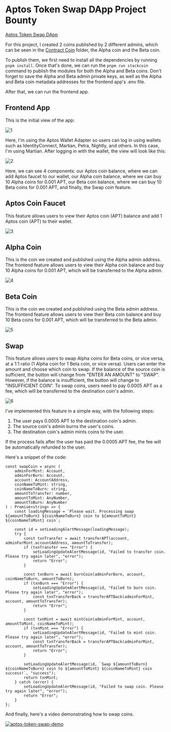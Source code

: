 # Aptos Token Swap DApp Project Bounty

[Aptos Token Swap DApp](https://aptos-token-swap.vercel.app/)

For this project, I created 2 coins published by 2 different admins, which can be seen in the [Contract Coin](https://github.com/ikhsandadan/aptos-token-swap/tree/main/Contract%20Coins) folder, the Alpha coin and the Beta coin.

To publish them, we first need to install all the dependencies by running `pnpm install`. Once that's done, we can run the `pnpm run stackcoin` command to publish the modules for both the Alpha and Beta coins. Don't forget to save the Alpha and Beta admin private keys, as well as the Alpha and Beta coin metadata addresses for the frontend app's .env file.

After that, we can run the frontend app.

## Frontend App
This is the initial view of the app:

![1](https://github.com/ikhsandadan/aptos-token-swap/assets/116878888/796c6a24-a9a2-4646-9d8c-ee90249370fa)


Here, I'm using the Aptos Wallet Adapter so users can log in using wallets such as IdentityConnect, Martian, Petra, Nightly, and others. In this case, I'm using Martian. After logging in with the wallet, the view will look like this:

![2](https://github.com/ikhsandadan/aptos-token-swap/assets/116878888/6519c76e-ae1b-4077-b5d0-dd57768650fc)


Here, we can see 4 components: our Aptos coin balance, where we can add Aptos faucet to our wallet, our Alpha coin balance, where we can buy 10 Alpha coins for 0.001 APT, our Beta coin balance, where we can buy 10 Beta coins for 0.001 APT, and finally, the Swap coin feature.

## Aptos Coin Faucet
This feature allows users to view their Aptos coin (APT) balance and add 1 Aptos coin (APT) to their wallet.

![3](https://github.com/ikhsandadan/aptos-token-swap/assets/116878888/21b6a0bf-f26a-42a8-936b-add9692ece63)


## Alpha Coin
This is the coin we created and published using the Alpha admin address. The frontend feature allows users to view their Alpha coin balance and buy 10 Alpha coins for 0.001 APT, which will be transferred to the Alpha admin.

![4](https://github.com/ikhsandadan/aptos-token-swap/assets/116878888/05d05b04-6fa5-4287-a63b-ba80f1dc194a)


## Beta Coin
This is the coin we created and published using the Beta admin address. The frontend feature allows users to view their Beta coin balance and buy 10 Beta coins for 0.001 APT, which will be transferred to the Beta admin.

![5](https://github.com/ikhsandadan/aptos-token-swap/assets/116878888/fa7134a9-69a9-48c3-b53d-3c66332e3d09)


## Swap
This feature allows users to swap Alpha coins for Beta coins, or vice versa, at a 1:1 ratio (1 Alpha coin for 1 Beta coin, or vice versa). Users can enter the amount and choose which coin to swap. If the balance of the source coin is sufficient, the button will change from "ENTER AN AMOUNT" to "SWAP". However, if the balance is insufficient, the button will change to "INSUFFICIENT COIN". To swap coins, users need to pay 0.0005 APT as a fee, which will be transferred to the destination coin's admin.

![6](https://github.com/ikhsandadan/aptos-token-swap/assets/116878888/13f4a98a-9db8-4fd7-8e32-b6ce0759ecaf)


I've implemented this feature in a simple way, with the following steps:

 1. The user pays 0.0005 APT to the destination coin's admin.
 2. The source coin's admin burns the user's coins.
 3. The destination coin's admin mints coins to the user.
 
If the process fails after the user has paid the 0.0005 APT fee, the fee will be automatically refunded to the user.

Here's a snippet of the code:
 

    const swapCoin = async (
        adminForMint: Account,
        adminForBurn: Account,
        account: AccountAddress,
        coinNameToMint: string,
        coinNameToBurn: string,
        amountToTransfer: number,
        amountToMint: AnyNumber,
        amountToBurn: AnyNumber
    ) : Promise<string> => {
        const loadingMessage = `Please wait. Processing swap ${amountToBurn} ${coinNameToBurn} coin to ${amountToMint} ${coinNameToMint} coin`;

        const id = setLoadingAlertMessage(loadingMessage);
        try {
            const txnTransfer = await transferAPT(account, adminForMint.accountAddress, amountToTransfer);
            if (txnTransfer === "Error") {
                setLoadingUpdateAlertMessage(id, "Failed to transfer coin. Please try again later", "error");
                return "Error";
            }

            const txnBurn = await burnCoin(adminForBurn, account, coinNameToBurn, amountToBurn);
            if (txnBurn === "Error") {
                setLoadingUpdateAlertMessage(id, "Failed to burn coin. Please try again later", "error");
                const txnTransferBack = transferAPTBack(adminForMint, account, amountToTransfer);
                return "Error";
            }
    
            const txnMint = await mintCoin(adminForMint, account, amountToMint, coinNameToMint);
            if (txnMint === "Error") {
                setLoadingUpdateAlertMessage(id, "Failed to mint coin. Please try again later", "error");
                const txnTransferBack = transferAPTBack(adminForMint, account, amountToTransfer);
                return "Error";
            }
    
            setLoadingUpdateAlertMessage(id, `Swap ${amountToBurn} ${coinNameToBurn} coin to ${amountToMint} ${coinNameToMint} coin success!`, "success");
            return txnMint;
        } catch (error) {
            setLoadingUpdateAlertMessage(id, "Failed to swap coin. Please try again later", "error");
            return "Error";
        }
    };


And finally, here's a video demonstrating how to swap coins.

[![aptos-token-swap-demo](https://img.youtube.com/vi/_pf6tlAFZJ8/0.jpg)](https://www.youtube.com/watch?v=_pf6tlAFZJ8)
